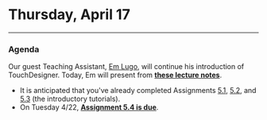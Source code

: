 # Thursday, April 17

---

### Agenda

Our guest Teaching Assistant, [Em Lugo](https://art.cmu.edu/news/alumni-news/emmanuel-lugo-ken-meyer-award/), will continue his introduction of TouchDesigner. Today, Em will present from [**these lecture notes**](https://github.com/golanlevin/60-120/tree/main/2025/lectures/touchdesigner/4_17_lecture_notes.md).

* It is anticipated that you've already completed Assignments [5.1](https://github.com/golanlevin/60-120/tree/main/2025/assignments/audiovisual_environment#51-be-prepared-for-class-on-tuesday-415), [5.2](https://github.com/golanlevin/60-120/tree/main/2025/assignments/audiovisual_environment#52-looking-outwards-touchdesigner), and [5.3](https://github.com/golanlevin/60-120/tree/main/2025/assignments/audiovisual_environment#53-do-these-introductory-tutorials) (the introductory tutorials). 
* On Tuesday 4/22, [**Assignment 5.4 is due**](#https://github.com/golanlevin/60-120/blob/main/2025/assignments/audiovisual_environment/readme.md#54-touchdesigner-warmup). 



